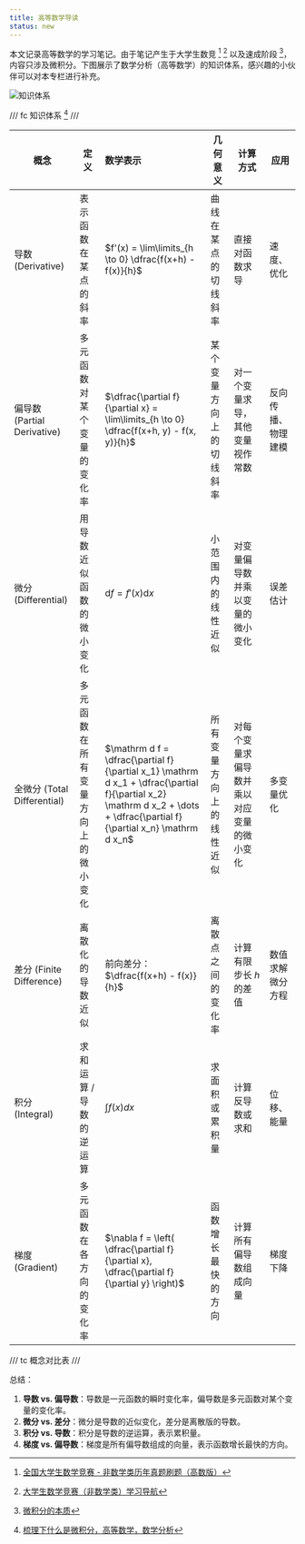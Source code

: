 ```yaml
---
title: 高等数学导读
status: new
---
```


本文记录高等数学的学习笔记。由于笔记产生于大学生数竞 [^comp] [^comp2] 以及速成阶段 [^origin]，内容只涉及微积分。下图展示了数学分析（高等数学）的知识体系，感兴趣的小伙伴可以对本专栏进行补充。

[^comp]: [全国大学生数学竞赛 - 非数学类历年真题刷题（高数版）](https://www.bilibili.com/video/BV1N44y1h7Uh/)
[^comp2]: [大学生数学竞赛（非数学类）学习导航](https://zhuanlan.zhihu.com/p/395552547)
[^origin]: [微积分的本质](https://www.bilibili.com/video/BV1qW411N7FU)

![知识体系](https://cdn.dwj601.cn/images/20250310230705375.jpg)

/// fc
知识体系 [^arch]
///

[^arch]: [梳理下什么是微积分，高等数学，数学分析](https://zhuanlan.zhihu.com/p/32349108)

| **概念**   | **定义** | **数学表示** | **几何意义** | **计算方式** | **应用** |
|-----------|---------|:-----------|------------|------------|------------|
| 导数 (Derivative) | 表示函数在某点的斜率 | $f'(x) = \lim\limits_{h \to 0} \dfrac{f(x+h) - f(x)}{h}$ | 曲线在某点的切线斜率 | 直接对函数求导 | 速度、优化 |
| 偏导数 (Partial Derivative) | 多元函数对某个变量的变化率 | $\dfrac{\partial f}{\partial x} = \lim\limits_{h \to 0} \dfrac{f(x+h, y) - f(x, y)}{h}$ | 某个变量方向上的切线斜率 | 对一个变量求导，其他变量视作常数 | 反向传播、物理建模 |
| 微分 (Differential) | 用导数近似函数的微小变化 | $\mathrm d f = f'(x)\mathrm dx$ | 小范围内的线性近似 | 对变量偏导数并乘以变量的微小变化 | 误差估计 |
| 全微分 (Total Differential) | 多元函数在所有变量方向上的微小变化 | $\mathrm d f = \dfrac{\partial f}{\partial x_1} \mathrm d x_1 + \dfrac{\partial f}{\partial x_2} \mathrm d x_2 + \dots + \dfrac{\partial f}{\partial x_n} \mathrm d x_n$ | 所有变量方向上的线性近似 | 对每个变量求偏导数并乘以对应变量的微小变化 | 多变量优化 |
| 差分 (Finite Difference) | 离散化的导数近似 | 前向差分：$\dfrac{f(x+h) - f(x)}{h}$ | 离散点之间的变化率 | 计算有限步长 $h$ 的差值 | 数值求解微分方程 |
| 积分 (Integral) | 求和运算 / 导数的逆运算 | $\displaystyle \int f(x) dx$ | 求面积或累积量 | 计算反导数或求和 | 位移、能量 |
| 梯度 (Gradient) | 多元函数在各方向的变化率 | $\nabla f = \left( \dfrac{\partial f}{\partial x}, \dfrac{\partial f}{\partial y} \right)$ | 函数增长最快的方向 | 计算所有偏导数组成向量 | 梯度下降 |

/// tc
概念对比表
///

总结：

1. **导数 vs. 偏导数**：导数是一元函数的瞬时变化率，偏导数是多元函数对某个变量的变化率。
2. **微分 vs. 差分**：微分是导数的近似变化，差分是离散版的导数。
3. **积分 vs. 导数**：积分是导数的逆运算，表示累积量。
4. **梯度 vs. 偏导数**：梯度是所有偏导数组成的向量，表示函数增长最快的方向。
